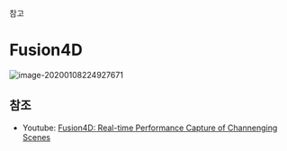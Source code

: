 참고

# Fusion4D

![image-20200108224927671](/home/booil/.config/Typora/typora-user-images/image-20200108224927671.png)

## 참조

- Youtube: [Fusion4D: Real-time Performance Capture of Channenging Scenes](https://www.youtube.com/watch?v=2dkcJ1YhYw4)

